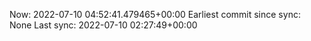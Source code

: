 Now: 2022-07-10 04:52:41.479465+00:00 Earliest commit since sync: None Last sync: 2022-07-10 02:27:49+00:00

